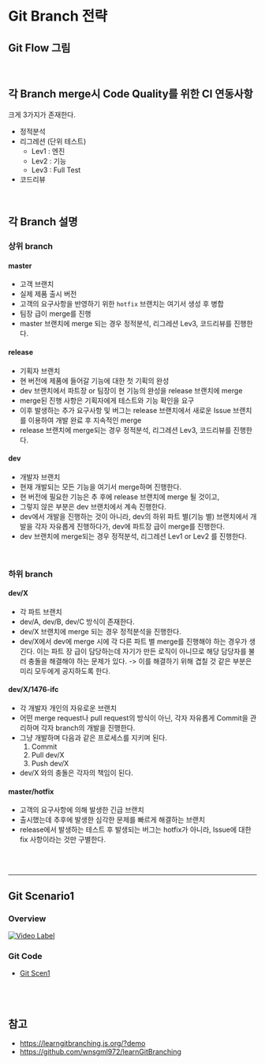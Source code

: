 # Git Branch 전략

## Git Flow 그림



<br/>

## 각 Branch merge시 Code Quality를 위한 CI 연동사항

크게 3가지가 존재한다.

* 정적분석
* 리그레션 (단위 테스트)
  * Lev1 : 엔진
  * Lev2 : 기능
  * Lev3 : Full Test
* 코드리뷰


<br/>

## 각 Branch 설명

### 상위 branch

#### master

* 고객 브랜치
* 실제 제품 출시 버전
* 고객의 요구사항을 반영하기 위한 `hotfix` 브랜치는 여기서 생성 후 병합
* 팀장 급이 merge를 진행
* master 브랜치에 merge 되는 경우 정적분석, 리그레션 Lev3, 코드리뷰를 진행한다.

#### release

* 기획자 브랜치
* 현 버전에 제품에 들어갈 기능에 대한 첫 기획의 완성
* dev 브랜치에서 파트장 or 팀장이 현 기능의 완성을 release 브랜치에 merge 
* merge된 진행 사항은 기획자에게 테스트와 기능 확인을 요구
* 이후 발생하는 추가 요구사항 및 버그는 release 브랜치에서 새로운 Issue 브랜치를 이용하여 개발 완료 후 지속적인 merge
* release 브랜치에 merge되는 경우 정적분석, 리그레션 Lev3, 코드리뷰를 진행한다.


#### dev

* 개발자 브랜치
* 현재 개발되는 모든 기능을 여기서 merge하며 진행한다.
* 현 버전에 필요한 기능은 추 후에 release 브랜치에 merge 될 것이고,
* 그렇지 않은 부분은 dev 브랜치에서 계속 진행한다.
* dev에서 개발을 진행하는 것이 아니라, dev의 하위 파트 별(기능 별) 브랜치에서 개발을 각자 자유롭게 진행하다가, dev에 파트장 급이 merge를 진행한다.
* dev 브랜치에 merge되는 경우 정적분석, 리그레션 Lev1 or Lev2 를 진행한다.



<br/>

### 하위 branch

#### dev/X
* 각 파트 브랜치
* dev/A, dev/B, dev/C 방식이 존재한다.
* dev/X 브랜치에 merge 되는 경우 정적분석을 진행한다.
* dev/X에서 dev에 merge 시에 각 다른 파트 별 merge를 진행해야 하는 경우가 생긴다. 이는 파트 장 급이 담당하는데 자기가 만든 로직이 아니므로 해당 담당자를 불러 충돌을 해결해야 하는 문제가 있다.  ->   이를 해결하기 위해 겹칠 것 같은 부분은 미리 모두에게 공지하도록 한다.

#### dev/X/1476-ifc
* 각 개발자 개인의 자유로운 브랜치
* 어떤 merge request나 pull request의 방식이 아닌, 각자 자유롭게 Commit을 관리하며 각자 branch의 개발을 진행한다.
* 그냥 개발하며 다음과 같은 프로세스를 지키며 된다.
   1. Commit
   2. Pull dev/X
   3. Push dev/X
* dev/X 와의 충돌은 각자의 책임이 된다.

#### master/hotfix
* 고객의 요구사항에 의해 발생한 긴급 브랜치
* 출시했는데 추후에 발생한 심각한 문제를 빠르게 해결하는 브랜치
* release에서 발생하는 테스트 후 발생되는 버그는 hotfix가 아니라, Issue에 대한 fix 사항이라는 것만 구별한다.


<br/><br/><hr/>

## Git Scenario1

### Overview
[![Video Label](http://img.youtube.com/vi/hKJ7TBd7G9E/0.jpg)](https://www.youtube.com/watch?v=hKJ7TBd7G9E)

### Git Code
* [Git Scen1](/contents/BasicEducation/GitScen1.md)





<br/><br/>

## 참고

* <https://learngitbranching.js.org/?demo>
* <https://github.com/wnsgml972/learnGitBranching>
